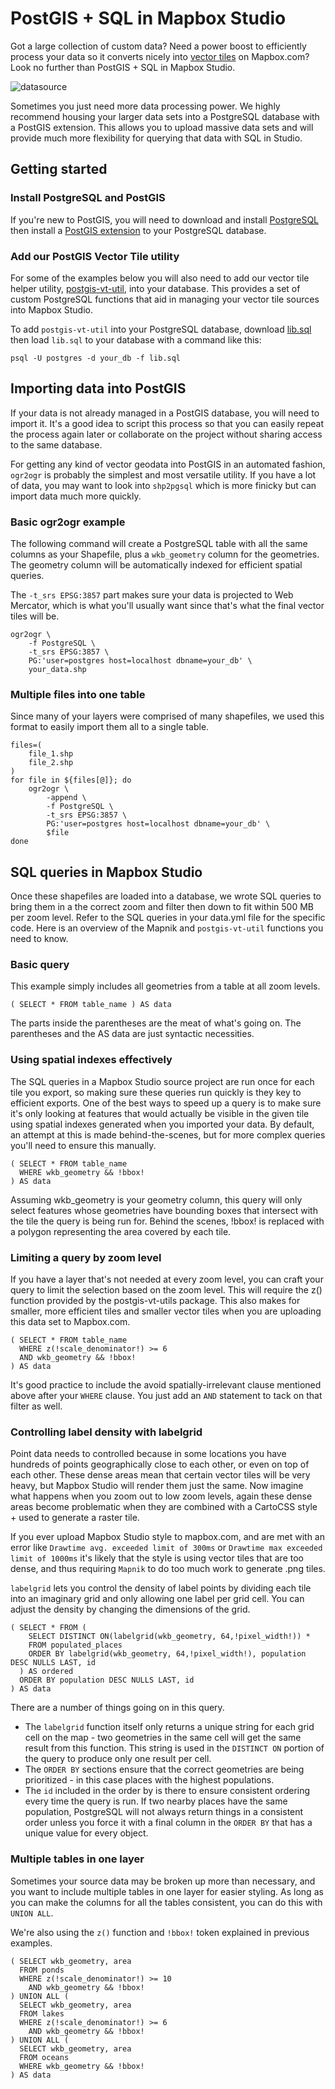 # PostGIS + SQL in Mapbox Studio

Got a large collection of custom data? Need a power boost to efficiently process your data so it converts nicely into [vector tiles](https://www.mapbox.com/developers/vector-tiles/) on Mapbox.com? Look no further than PostGIS + SQL in Mapbox Studio.


![datasource](https://cloud.githubusercontent.com/assets/4587826/5863497/fe256a2e-a247-11e4-98d3-02b7a788da75.png)

Sometimes you just need more data processing power. We highly recommend housing your larger data sets into a PostgreSQL database with a PostGIS extension. This allows you to upload massive data sets and will provide much more flexibility for querying that data with SQL in Studio.

## Getting started

### Install PostgreSQL and PostGIS

If you're new to PostGIS, you will need to download and install [PostgreSQL](http://www.postgresql.org/download/) then install a [PostGIS extension](http://postgis.net/docs/postgis_installation.html#install_short_version) to your PostgreSQL database.


### Add our PostGIS Vector Tile utility

For some of the examples below you will also need to add our vector tile helper utility, [postgis-vt-util](https://github.com/mapbox/postgis-vt-util), into your database. This provides a set of custom PostgreSQL functions that aid in managing your vector tile sources into Mapbox Studio.

To add `postgis-vt-util` into your PostgreSQL database, download [lib.sql](https://raw.githubusercontent.com/mapbox/postgis-vt-util/master/lib.sql) then load `lib.sql` to your database with a command like this:

    psql -U postgres -d your_db -f lib.sql


## Importing data into PostGIS

If your data is not already managed in a PostGIS database, you will need to import it. It's a good idea to script this process so that you can easily repeat the process again later or collaborate on the project without sharing access to the same database.

For getting any kind of vector geodata into PostGIS in an automated fashion, `ogr2ogr` is probably the simplest and most versatile utility. If you have a lot of data, you may want to look into `shp2pgsql` which is more finicky but can import data much more quickly.

### Basic ogr2ogr example

The following command will create a PostgreSQL table with all the same columns as your Shapefile, plus a `wkb_geometry` column for the geometries. The geometry column will be automatically indexed for efficient spatial queries.

The `-t_srs EPSG:3857` part makes sure your data is projected to Web Mercator, which is what you'll usually want since that's what the final vector tiles will be.

    ogr2ogr \
        -f PostgreSQL \
        -t_srs EPSG:3857 \
        PG:'user=postgres host=localhost dbname=your_db' \
        your_data.shp

### Multiple files into one table

Since many of your layers were comprised of many shapefiles, we used this format to easily import them all to a single table.


    files=(
        file_1.shp
        file_2.shp
    )
    for file in ${files[@]}; do
        ogr2ogr \
            -append \
            -f PostgreSQL \
            -t_srs EPSG:3857 \
            PG:'user=postgres host=localhost dbname=your_db' \
            $file
    done

## SQL queries in Mapbox Studio

Once these shapefiles are loaded into a database, we wrote SQL queries to bring them in a the correct zoom and filter then down to fit within 500 MB per zoom level. Refer to the SQL queries in your data.yml file for the specific code. Here is an overview of the Mapnik and `postgis-vt-util` functions you need to know.


### Basic query

This example simply includes all geometries from a table at all zoom levels.

    ( SELECT * FROM table_name ) AS data

The parts inside the parentheses are the meat of what's going on. The parentheses and the AS data are just syntactic necessities.

### Using spatial indexes effectively

The SQL queries in a Mapbox Studio source project are run once for each tile you export, so making sure these queries run quickly is they key to efficient exports. One of the best ways to speed up a query is to make sure it's only looking at features that would actually be visible in the given tile using spatial indexes generated when you imported your data. By default, an attempt at this is made behind-the-scenes, but for more complex queries you'll need to ensure this manually.


    ( SELECT * FROM table_name
      WHERE wkb_geometry && !bbox!
    ) AS data


Assuming wkb_geometry is your geometry column, this query will only select features whose geometries have bounding boxes that intersect with the tile the query is being run for. Behind the scenes, !bbox! is replaced with a polygon representing the area covered by each tile.

### Limiting a query by zoom level

If you have a layer that's not needed at every zoom level, you can craft your query to limit the selection based on the zoom level. This will require the z() function provided by the postgis-vt-utils package. This also makes for smaller, more efficient tiles and smaller vector tiles when you are uploading this data set to Mapbox.com. 


    ( SELECT * FROM table_name
      WHERE z(!scale_denominator!) >= 6
      AND wkb_geometry && !bbox!
    ) AS data


It's good practice to include the avoid spatially-irrelevant clause mentioned above after your `WHERE` clause. You just add an `AND` statement to tack on that filter as well.

### Controlling label density with labelgrid

Point data needs to controlled because in some locations you have hundreds of points geographically close to each other, or even on top of each other. These dense areas mean that certain vector tiles will be very heavy, but Mapbox Studio will render them just the same. Now imagine what happens when you zoom out to low zoom levels, again these dense areas become problematic when they are combined with a CartoCSS style + used to generate a raster tile. 

If you ever upload Mapbox Studio style to mapbox.com, and are met with an error like `Drawtime avg. exceeded limit of 300ms` or `Drawtime max exceeded limit of 1000ms` it's likely that the style is using vector tiles that are too dense, and thus requiring `Mapnik` to do too much work to generate .png tiles.

`labelgrid` lets you control the density of label points by dividing each tile into an imaginary grid and only allowing one label per grid cell. You can adjust the density by changing the dimensions of the grid.


    ( SELECT * FROM (
        SELECT DISTINCT ON(labelgrid(wkb_geometry, 64,!pixel_width!)) *
        FROM populated_places
        ORDER BY labelgrid(wkb_geometry, 64,!pixel_width!), population DESC NULLS LAST, id
      ) AS ordered
      ORDER BY population DESC NULLS LAST, id
    ) AS data

There are a number of things going on in this query.

- The `labelgrid` function itself only returns a unique string for each grid cell on the map - two geometries in the same cell will get the same result from this function. This string is used in the `DISTINCT ON` portion of the query to produce only one result per cell.
- The `ORDER BY` sections ensure that the correct geometries are being prioritized - in this case places with the highest populations.
- The `id` included in the order by is there to ensure consistent ordering every time the query is run. If two nearby places have the same population, PostgreSQL will not always return things in a consistent order unless you force it with a final column in the `ORDER BY` that has a unique value for every object.

### Multiple tables in one layer

Sometimes your source data may be broken up more than necessary, and you want to include multiple tables in one layer for easier styling. As long as you can make the columns for all the tables consistent, you can do this with `UNION ALL`.

We're also using the `z()` function and `!bbox!` token explained in previous examples.


    ( SELECT wkb_geometry, area
      FROM ponds
      WHERE z(!scale_denominator!) >= 10
        AND wkb_geometry && !bbox!
    ) UNION ALL (
      SELECT wkb_geometry, area
      FROM lakes
      WHERE z(!scale_denominator!) >= 6
        AND wkb_geometry && !bbox!
    ) UNION ALL (
      SELECT wkb_geometry, area
      FROM oceans
      WHERE wkb_geometry && !bbox!
    ) AS data

